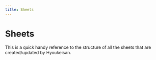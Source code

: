 ```yaml
---
title: Sheets
---
```


# Sheets

This is a quick handy reference to the structure of all the sheets that are created/updated by Hyoukeisan.